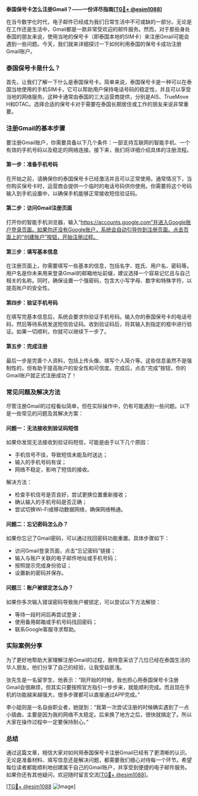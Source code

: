 **泰国保号卡怎么注册Gmail？——一份详尽指南[[TG💪+ @esim1088](https://t.me/s/esim1088)]**

在当今数字化时代，电子邮件已经成为我们日常生活中不可或缺的一部分。无论是在工作还是生活中，Gmail都是一款非常受欢迎的邮件服务。然而，对于那些身处泰国的朋友来说，使用当地的保号卡（即泰国本地的SIM卡）来注册Gmail可能会遇到一些问题。今天，我们就来详细探讨一下如何利用泰国的保号卡成功注册Gmail账户。

### 泰国保号卡是什么？

首先，让我们了解一下什么是泰国保号卡。简单来说，泰国保号卡是一种可以在泰国当地使用的手机SIM卡，它可以帮助用户保持电话号码的稳定性，并且可以享受当地的网络服务。这种卡通常由泰国的三大运营商提供，分别是AIS、TrueMove H和DTAC。选择合适的保号卡对于需要在泰国长期居住或工作的朋友来说非常重要。

### 注册Gmail的基本步骤

要注册Gmail账户，你需要具备以下几个条件：一部支持互联网的智能手机、一个有效的手机号码以及稳定的网络连接。接下来，我们将详细介绍具体的注册流程。

#### 第一步：准备手机号码

在开始之前，请确保你的泰国保号卡已经激活并且可以正常使用。通常情况下，当你购买保号卡时，运营商会提供一个临时的电话号码供你使用。你需要将这个号码输入到手机设置中，以确保手机能够正常接收短信验证码。

#### 第二步：访问Gmail注册页面

打开你的智能手机浏览器，输入“https://accounts.google.com”并进入Google账户登录页面。如果你还没有Google账户，系统会自动引导你到注册页面。点击页面上的“创建账户”按钮，开始注册过程。

#### 第三步：填写基本信息

在注册页面上，你需要填写一些基本的信息，包括名字、姓氏、用户名、密码等。用户名是你未来用来登录Gmail的邮箱地址前缀，建议选择一个容易记忆且与自己相关的名称。同时，确保设置一个强密码，包含大小写字母、数字和特殊字符，以提高账户的安全性。

#### 第四步：验证手机号码

在填写完基本信息后，系统会要求你验证手机号码。输入你的泰国保号卡的电话号码，然后等待系统发送短信验证码。收到验证码后，将其输入到指定的框中进行验证。如果一切顺利，你就可以继续下一步了。

#### 第五步：完成注册

最后一步是完善个人资料，包括上传头像、填写个人简介等。这些信息虽然不是强制性的，但有助于提高账户的安全性和可信度。完成后，点击“完成”按钮，你的Gmail账户就正式注册成功了！

### 常见问题及解决方法

尽管注册Gmail的过程看似简单，但在实际操作中，仍有可能遇到一些问题。以下是一些常见的问题及其解决方案：

#### 问题一：无法接收到验证码短信

如果你发现无法接收到验证码短信，可能是由于以下几个原因：
- 手机信号不佳，导致短信未能及时送达；
- 输入的手机号码有误；
- 网络不稳定，影响了短信的接收。

解决方法：
- 检查手机信号是否良好，尝试更换位置重新接收；
- 确认输入的手机号码是否正确；
- 尝试切换Wi-Fi或移动数据网络，确保网络畅通。

#### 问题二：忘记密码怎么办？

如果你忘记了Gmail密码，可以通过找回密码功能重置。具体步骤如下：
- 访问Gmail登录页面，点击“忘记密码”链接；
- 输入与账户关联的电子邮件地址或手机号码；
- 按照提示完成身份验证；
- 设置新的密码并保存。

#### 问题三：账户被锁定怎么办？

如果你多次输入错误密码导致账户被锁定，可以尝试以下方法解锁：
- 等待一段时间后再尝试登录；
- 使用备用邮箱或手机号码找回密码；
- 联系Google客服寻求帮助。

### 实际案例分享

为了更好地帮助大家理解注册Gmail的过程，我特意采访了几位已经在泰国生活的华人朋友。他们分享了自己的经验，让我受益匪浅。

张先生是一名留学生，他表示：“刚开始的时候，我也担心用泰国保号卡注册Gmail会很麻烦，但其实只要按照官方指引一步步来，就能顺利完成。而且现在手机的功能越来越强大，很多步骤都可以直接通过APP完成。”

李小姐则是一名自由职业者，她提到：“我第一次尝试注册的时候确实遇到了一点小插曲，主要是因为我的网络不太稳定。后来换了地方之后，很快就搞定了。所以大家在操作过程中一定要保持耐心。”

### 总结

通过这篇文章，相信大家对如何用泰国保号卡注册Gmail已经有了更清晰的认识。无论是准备材料、填写信息还是解决问题，都需要我们细心对待每一个环节。希望每位读者都能顺利地创建属于自己的Gmail账户，并享受到便捷的电子邮件服务。如果你还有其他疑问，欢迎随时留言交流[[TG💪+ @esim1088](https://t.me/s/esim1088)]。

[[TG💪+ @esim1088](https://t.me/s/esim1088) ![Image](https://i.postimg.cc/4NQfJmqS/Snipaste-2025-05-13-00-14-12.png)]